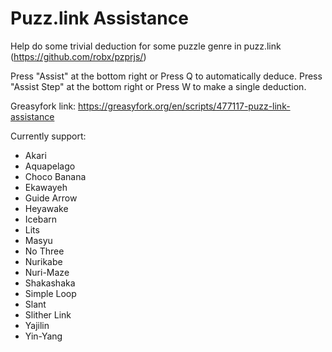 # Puzz.link Assistance
Help do some trivial deduction for some puzzle genre in puzz.link (https://github.com/robx/pzprjs/)

Press "Assist" at the bottom right or Press Q to automatically deduce.
Press "Assist Step" at the bottom right or Press W to make a single deduction.

Greasyfork link:
https://greasyfork.org/en/scripts/477117-puzz-link-assistance

Currently support:
* Akari
* Aquapelago
* Choco Banana
* Ekawayeh
* Guide Arrow
* Heyawake
* Icebarn
* Lits
* Masyu
* No Three
* Nurikabe
* Nuri-Maze
* Shakashaka
* Simple Loop
* Slant
* Slither Link
* Yajilin
* Yin-Yang